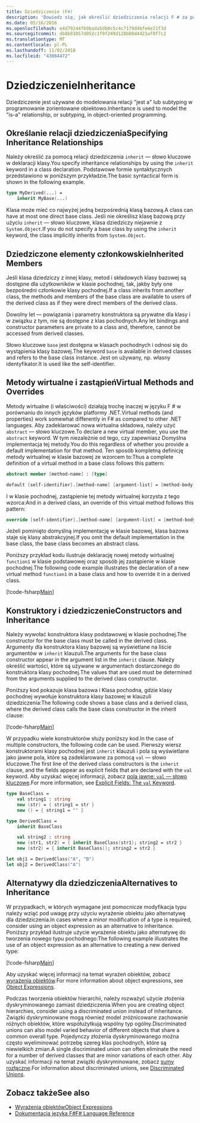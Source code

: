 ```yaml
---
title: Dziedziczenie (F#)
description: 'Dowiedz się, jak określić dziedziczenia relacji F # za pomocą słowa kluczowego "inherit".'
ms.date: 05/16/2016
ms.openlocfilehash: e4d79244fb9bada5db0c5c4c7179d4bfe6e21f3d
ms.sourcegitcommit: db8b83057d052c1f9f249d128b08d4423af0f7c2
ms.translationtype: MT
ms.contentlocale: pl-PL
ms.lasthandoff: 11/02/2018
ms.locfileid: "43864472"
---
```

# <a name="inheritance"></a><span data-ttu-id="7ff18-103">Dziedziczenie</span><span class="sxs-lookup"><span data-stu-id="7ff18-103">Inheritance</span></span>

<span data-ttu-id="7ff18-104">Dziedziczenie jest używane do modelowania relacji "jest a" lub subtyping w programowanie zorientowane obiektowo.</span><span class="sxs-lookup"><span data-stu-id="7ff18-104">Inheritance is used to model the "is-a" relationship, or subtyping, in object-oriented programming.</span></span>

## <a name="specifying-inheritance-relationships"></a><span data-ttu-id="7ff18-105">Określanie relacji dziedziczenia</span><span class="sxs-lookup"><span data-stu-id="7ff18-105">Specifying Inheritance Relationships</span></span>

<span data-ttu-id="7ff18-106">Należy określić za pomocą relacji dziedziczenia `inherit` — słowo kluczowe w deklaracji klasy.</span><span class="sxs-lookup"><span data-stu-id="7ff18-106">You specify inheritance relationships by using the `inherit` keyword in a class declaration.</span></span> <span data-ttu-id="7ff18-107">Podstawowe formie syntaktycznych przedstawiono w poniższym przykładzie.</span><span class="sxs-lookup"><span data-stu-id="7ff18-107">The basic syntactical form is shown in the following example.</span></span>

```fsharp
type MyDerived(...) =
    inherit MyBase(...)
```

<span data-ttu-id="7ff18-108">Klasa może mieć co najwyżej jedną bezpośrednią klasą bazową.</span><span class="sxs-lookup"><span data-stu-id="7ff18-108">A class can have at most one direct base class.</span></span> <span data-ttu-id="7ff18-109">Jeśli nie określisz klasę bazową przy użyciu `inherit` — słowo kluczowe, klasa dziedziczy niejawnie z `System.Object`.</span><span class="sxs-lookup"><span data-stu-id="7ff18-109">If you do not specify a base class by using the `inherit` keyword, the class implicitly inherits from `System.Object`.</span></span>

## <a name="inherited-members"></a><span data-ttu-id="7ff18-110">Dziedziczone elementy członkowskie</span><span class="sxs-lookup"><span data-stu-id="7ff18-110">Inherited Members</span></span>

<span data-ttu-id="7ff18-111">Jeśli klasa dziedziczy z innej klasy, metod i składowych klasy bazowej są dostępne dla użytkowników w klasie pochodnej, tak, jakby były one bezpośredni członkowie klasy pochodnej.</span><span class="sxs-lookup"><span data-stu-id="7ff18-111">If a class inherits from another class, the methods and members of the base class are available to users of the derived class as if they were direct members of the derived class.</span></span>

<span data-ttu-id="7ff18-112">Dowolny let — powiązania i parametry konstruktora są prywatne dla klasy i w związku z tym, nie są dostępne z klas pochodnych.</span><span class="sxs-lookup"><span data-stu-id="7ff18-112">Any let bindings and constructor parameters are private to a class and, therefore, cannot be accessed from derived classes.</span></span>

<span data-ttu-id="7ff18-113">Słowo kluczowe `base` jest dostępna w klasach pochodnych i odnosi się do wystąpienia klasy bazowej.</span><span class="sxs-lookup"><span data-stu-id="7ff18-113">The keyword `base` is available in derived classes and refers to the base class instance.</span></span> <span data-ttu-id="7ff18-114">Jest on używany, np. własny identyfikator.</span><span class="sxs-lookup"><span data-stu-id="7ff18-114">It is used like the self-identifier.</span></span>

## <a name="virtual-methods-and-overrides"></a><span data-ttu-id="7ff18-115">Metody wirtualne i zastąpień</span><span class="sxs-lookup"><span data-stu-id="7ff18-115">Virtual Methods and Overrides</span></span>

<span data-ttu-id="7ff18-116">Metody wirtualne (i właściwości) działają trochę inaczej w języku F # w porównaniu do innych języków platformy .NET.</span><span class="sxs-lookup"><span data-stu-id="7ff18-116">Virtual methods (and properties) work somewhat differently in F# as compared to other .NET languages.</span></span> <span data-ttu-id="7ff18-117">Aby zadeklarować nowa wirtualna składowa, należy użyć `abstract` — słowo kluczowe.</span><span class="sxs-lookup"><span data-stu-id="7ff18-117">To declare a new virtual member, you use the `abstract` keyword.</span></span> <span data-ttu-id="7ff18-118">W tym niezależnie od tego, czy zapewniasz Domyślna implementacja tej metody.</span><span class="sxs-lookup"><span data-stu-id="7ff18-118">You do this regardless of whether you provide a default implementation for that method.</span></span> <span data-ttu-id="7ff18-119">Ten sposób kompletną definicję metody wirtualnej w klasie bazowej ze wzorcem to:</span><span class="sxs-lookup"><span data-stu-id="7ff18-119">Thus a complete definition of a virtual method in a base class follows this pattern:</span></span>

```fsharp
abstract member [method-name] : [type]

default [self-identifier].[method-name] [argument-list] = [method-body]
```

<span data-ttu-id="7ff18-120">I w klasie pochodnej, zastąpienie tej metody wirtualnej korzysta z tego wzorca:</span><span class="sxs-lookup"><span data-stu-id="7ff18-120">And in a derived class, an override of this virtual method follows this pattern:</span></span>

```fsharp
override [self-identifier].[method-name] [argument-list] = [method-body]
```

<span data-ttu-id="7ff18-121">Jeżeli pominięto domyślną implementację w klasie bazowej, klasa bazowa staje się klasy abstrakcyjnej.</span><span class="sxs-lookup"><span data-stu-id="7ff18-121">If you omit the default implementation in the base class, the base class becomes an abstract class.</span></span>

<span data-ttu-id="7ff18-122">Poniższy przykład kodu ilustruje deklarację nowej metody wirtualnej `function1` w klasie podstawowej oraz sposób jej zastąpienie w klasie pochodnej.</span><span class="sxs-lookup"><span data-stu-id="7ff18-122">The following code example illustrates the declaration of a new virtual method `function1` in a base class and how to override it in a derived class.</span></span>

[!code-fsharp[Main](../../../samples/snippets/fsharp/lang-ref-1/snippet2601.fs)]

## <a name="constructors-and-inheritance"></a><span data-ttu-id="7ff18-123">Konstruktory i dziedziczenie</span><span class="sxs-lookup"><span data-stu-id="7ff18-123">Constructors and Inheritance</span></span>

<span data-ttu-id="7ff18-124">Należy wywołać konstruktora klasy podstawowej w klasie pochodnej.</span><span class="sxs-lookup"><span data-stu-id="7ff18-124">The constructor for the base class must be called in the derived class.</span></span> <span data-ttu-id="7ff18-125">Argumenty dla konstruktora klasy bazowej są wyświetlane na liście argumentów w `inherit` klauzuli.</span><span class="sxs-lookup"><span data-stu-id="7ff18-125">The arguments for the base class constructor appear in the argument list in the `inherit` clause.</span></span> <span data-ttu-id="7ff18-126">Należy określić wartości, które są używane w argumentach dostarczonego do konstruktora klasy pochodnej.</span><span class="sxs-lookup"><span data-stu-id="7ff18-126">The values that are used must be determined from the arguments supplied to the derived class constructor.</span></span>

<span data-ttu-id="7ff18-127">Poniższy kod pokazuje klasa bazowa i Klasa pochodna, gdzie klasy pochodnej wywołuje konstruktora klasy bazowej w klauzuli dziedziczenia:</span><span class="sxs-lookup"><span data-stu-id="7ff18-127">The following code shows a base class and a derived class, where the derived class calls the base class constructor in the inherit clause:</span></span>

[!code-fsharp[Main](../../../samples/snippets/fsharp/lang-ref-1/snippet2602.fs)]

<span data-ttu-id="7ff18-128">W przypadku wiele konstruktorów służy poniższy kod.</span><span class="sxs-lookup"><span data-stu-id="7ff18-128">In the case of multiple constructors, the following code can be used.</span></span> <span data-ttu-id="7ff18-129">Pierwszy wiersz konstruktorami klasy pochodnej jest `inherit` klauzuli i pola są wyświetlane jako jawne pola, które są zadeklarowane za pomocą `val` — słowo kluczowe.</span><span class="sxs-lookup"><span data-stu-id="7ff18-129">The first line of the derived class constructors is the `inherit` clause, and the fields appear as explicit fields that are declared with the `val` keyword.</span></span> <span data-ttu-id="7ff18-130">Aby uzyskać więcej informacji, zobacz [pola jawne: `val` — słowo kluczowe](members/explicit-fields-the-val-keyword.md).</span><span class="sxs-lookup"><span data-stu-id="7ff18-130">For more information, see [Explicit Fields: The `val` Keyword](members/explicit-fields-the-val-keyword.md).</span></span>

```fsharp
type BaseClass =
    val string1 : string
    new (str) = { string1 = str }
    new () = { string1 = "" }

type DerivedClass =
    inherit BaseClass

    val string2 : string
    new (str1, str2) = { inherit BaseClass(str1); string2 = str2 }
    new (str2) = { inherit BaseClass(); string2 = str2 }

let obj1 = DerivedClass("A", "B")
let obj2 = DerivedClass("A")
```

## <a name="alternatives-to-inheritance"></a><span data-ttu-id="7ff18-131">Alternatywy dla dziedziczenia</span><span class="sxs-lookup"><span data-stu-id="7ff18-131">Alternatives to Inheritance</span></span>

<span data-ttu-id="7ff18-132">W przypadkach, w których wymagane jest pomocnicze modyfikacja typu należy wziąć pod uwagę przy użyciu wyrażenie obiektu jako alternatywę dla dziedziczenia.</span><span class="sxs-lookup"><span data-stu-id="7ff18-132">In cases where a minor modification of a type is required, consider using an object expression as an alternative to inheritance.</span></span> <span data-ttu-id="7ff18-133">Poniższy przykład ilustruje użycie wyrażenie obiektu jako alternatywę do tworzenia nowego typu pochodnego:</span><span class="sxs-lookup"><span data-stu-id="7ff18-133">The following example illustrates the use of an object expression as an alternative to creating a new derived type:</span></span>

[!code-fsharp[Main](../../../samples/snippets/fsharp/lang-ref-1/snippet2603.fs)]

<span data-ttu-id="7ff18-134">Aby uzyskać więcej informacji na temat wyrażeń obiektów, zobacz [wyrażenia obiektów](object-expressions.md).</span><span class="sxs-lookup"><span data-stu-id="7ff18-134">For more information about object expressions, see [Object Expressions](object-expressions.md).</span></span>

<span data-ttu-id="7ff18-135">Podczas tworzenia obiektów hierarchii, należy rozważyć użycie złożenia dyskryminowanego zamiast dziedziczenia.</span><span class="sxs-lookup"><span data-stu-id="7ff18-135">When you are creating object hierarchies, consider using a discriminated union instead of inheritance.</span></span> <span data-ttu-id="7ff18-136">Związki dyskryminowane mogą również model zróżnicowane zachowanie różnych obiektów, które współużytkują wspólny typ ogólny.</span><span class="sxs-lookup"><span data-stu-id="7ff18-136">Discriminated unions can also model varied behavior of different objects that share a common overall type.</span></span> <span data-ttu-id="7ff18-137">Pojedynczy złożenia dyskryminowanego można często wyeliminować potrzebę szereg klas pochodnych, które są niewielkich zmian.</span><span class="sxs-lookup"><span data-stu-id="7ff18-137">A single discriminated union can often eliminate the need for a number of derived classes that are minor variations of each other.</span></span> <span data-ttu-id="7ff18-138">Aby uzyskać informacji na temat związki dyskryminowane, zobacz [sumy rozłączne](discriminated-unions.md).</span><span class="sxs-lookup"><span data-stu-id="7ff18-138">For information about discriminated unions, see [Discriminated Unions](discriminated-unions.md).</span></span>

## <a name="see-also"></a><span data-ttu-id="7ff18-139">Zobacz także</span><span class="sxs-lookup"><span data-stu-id="7ff18-139">See also</span></span>

- [<span data-ttu-id="7ff18-140">Wyrażenia obiektów</span><span class="sxs-lookup"><span data-stu-id="7ff18-140">Object Expressions</span></span>](object-expressions.md)
- [<span data-ttu-id="7ff18-141">Dokumentacja języka F#</span><span class="sxs-lookup"><span data-stu-id="7ff18-141">F# Language Reference</span></span>](index.md)
